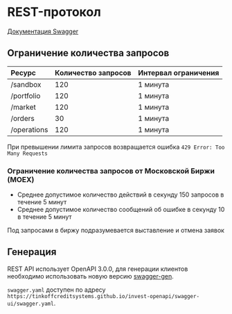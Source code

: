 # REST-протокол

[Документация Swagger](https://tinkoffcreditsystems.github.io/invest-openapi/swagger-ui/)

## Ограничение количества запросов

| Ресурс      | Количество запросов | Интервал ограничения |
| :---------- | :------------------ | :------------------- |
| /sandbox    | 120                 | 1 минута             |
| /portfolio  | 120                 | 1 минута             |
| /market     | 120                 | 1 минута             |
| /orders     | 30                 | 1 минута             |
| /operations | 120                 | 1 минута             |


При превышении лимита запросов возвращается ошибка `429 Error: Too Many Requests`

### Ограничение количества запросов от Московской Биржи (MOEX)

* Среднее допустимое количество действий в секунду 150 запросов в течение 5 минут
* Среднее допустимое количество сообщений об ошибке в секунду 10 в течение 5 минут

Под запросами в биржу подразумевается выставление и отмена заявок

## Генерация

REST API использует OpenAPI 3.0.0, для генерации клиентов необходимо использовать новую версию [swagger-gen](https://github.com/swagger-api/swagger-codegen/tree/3.0.0).

`swagger.yaml` доступен по адресу `https://tinkoffcreditsystems.github.io/invest-openapi/swagger-ui/swagger.yaml`.
